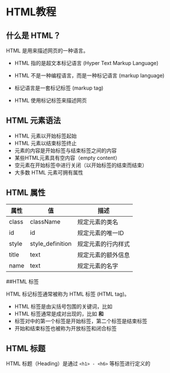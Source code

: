 HTML教程
=======
## 什么是 HTML？

HTML 是用来描述网页的一种语言。

* HTML 指的是超文本标记语言 (Hyper Text Markup Language)

* HTML 不是一种编程语言，而是一种标记语言 (markup language)

* 标记语言是一套标记标签 (markup tag)

* HTML 使用标记标签来描述网页


## HTML 元素语法
* HTML 元素以开始标签起始
* HTML 元素以结束标签终止
* 元素的内容是开始标签与结束标签之间的内容
* 某些HTML元素具有空内容（empty content）
* 空元素在开始标签中进行关闭（以开始标签的结束而结束）
* 大多数 HTML 元素可拥有属性


## HTML 属性
| 属性   | 值               | 描述            |
| ----  | ------           | ------         |
| class | className        | 规定元素的类名    |
| id    | id               | 规定元素的唯一ID  |
| style | style_definition | 规定元素的行内样式 |
| title | text             | 规定元素的额外信息 |
| name  | text             | 规定元素的名字     |

##HTML 标签

HTML 标记标签通常被称为 HTML 标签 (HTML tag)。
* HTML 标签是由尖括号包围的关键词，比如 <html>
* HTML 标签通常是成对出现的，比如 <b> 和 </b>
* 标签对中的第一个标签是开始标签，第二个标签是结束标签
* 开始和结束标签也被称为开放标签和闭合标签


## HTML 标题
HTML 标题（Heading）是通过 `<h1> - <h6>` 等标签进行定义的


